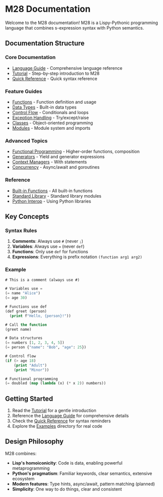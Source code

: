 # M28 Documentation

Welcome to the M28 documentation! M28 is a Lispy-Pythonic programming language that combines s-expression syntax with Python semantics.

## Documentation Structure

### Core Documentation
- [Language Guide](language-guide.md) - Comprehensive language reference
- [Tutorial](tutorial.md) - Step-by-step introduction to M28
- [Quick Reference](quick-reference.md) - Quick syntax reference

### Feature Guides
- [Functions](features/functions.md) - Function definition and usage
- [Data Types](features/data-types.md) - Built-in data types
- [Control Flow](features/control-flow.md) - Conditionals and loops
- [Exception Handling](features/exception-handling.md) - Try/except/raise
- [Classes](features/classes.md) - Object-oriented programming
- [Modules](features/modules.md) - Module system and imports

### Advanced Topics
- [Functional Programming](advanced/functional.md) - Higher-order functions, composition
- [Generators](advanced/generators.md) - Yield and generator expressions
- [Context Managers](advanced/context-managers.md) - With statements
- [Concurrency](advanced/concurrency.md) - Async/await and goroutines

### Reference
- [Built-in Functions](reference/builtins.md) - All built-in functions
- [Standard Library](reference/stdlib.md) - Standard library modules
- [Python Interop](reference/python-interop.md) - Using Python libraries

## Key Concepts

### Syntax Rules
1. **Comments**: Always use `#` (never `;`)
2. **Variables**: Always use `=` (never `def`)
3. **Functions**: Only use `def` for functions
4. **Expressions**: Everything is prefix notation `(function arg1 arg2)`

### Example
```lisp
# This is a comment (always use #)

# Variables use =
(= name "Alice")
(= age 30)

# Functions use def
(def greet (person)
  (print f"Hello, {person}!"))

# Call the function
(greet name)

# Data structures
(= numbers [1, 2, 3, 4, 5])
(= person {"name": "Bob", "age": 25})

# Control flow
(if (> age 18)
    (print "Adult")
    (print "Minor"))

# Functional programming
(= doubled (map (lambda (x) (* x 2)) numbers))
```

## Getting Started

1. Read the [Tutorial](tutorial.md) for a gentle introduction
2. Reference the [Language Guide](language-guide.md) for comprehensive details
3. Check the [Quick Reference](quick-reference.md) for syntax reminders
4. Explore the [Examples](../examples/) directory for real code

## Design Philosophy

M28 combines:
- **Lisp's homoiconicity**: Code is data, enabling powerful metaprogramming
- **Python's pragmatism**: Familiar keywords, clear semantics, extensive ecosystem
- **Modern features**: Type hints, async/await, pattern matching (planned)
- **Simplicity**: One way to do things, clear and consistent